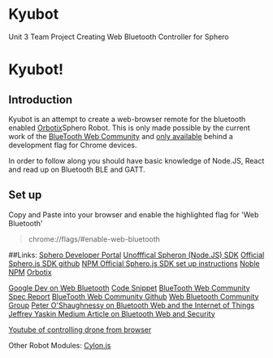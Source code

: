 # Kyubot
Unit 3 Team Project Creating Web Bluetooth Controller for Sphero

# Kyubot!

## Introduction

Kyubot is an attempt to create a web-browser remote for the bluetooth enabled [Orbotix](https://github.com/orbotix)Sphero Robot. This is only made possible by the current work of the [BlueTooth Web Community](https://webbluetoothcg.github.io/web-bluetooth/) and [only available](http://caniuse.com/#feat=web-bluetooth) behind a development flag for Chrome devices.

In order to follow along you should have basic knowledge of Node.JS, React and read up on Bluetooth BLE and GATT.

## Set up

Copy and Paste into your browser and enable the highlighted flag for 'Web Bluetooth'
>chrome://flags/#enable-web-bluetooth


##Links:
[Sphero Developer Portal](https://developer.gosphero.com/)
[Unofffical Spheron (Node.JS) SDK](https://github.com/alchemycs/spheron)
[Official Sphero.js SDK github](https://github.com/orbotix/sphero.js)
[NPM Official Sphero.js SDK set up instructions](https://www.npmjs.com/package/sphero)
[Noble NPM](https://github.com/sandeepmistry/noble)
[Orbotix](https://github.com/orbotix)

[Google Dev on Web Bluetooth](https://developers.google.com/web/updates/2015/07/interact-with-ble-devices-on-the-web?hl=en)
[Code Snippet](https://googlechrome.github.io/samples/web-bluetooth/device-info.html)
[BlueTooth Web Community Spec Report](https://webbluetoothcg.github.io/web-bluetooth/)
[BlueTooth Web Community Github](https://github.com/WebBluetoothCG/web-bluetooth/blob/gh-pages/charter.md)
[Web Bluetooth Community Group](https://www.w3.org/community/web-bluetooth/)
[Peter O'Shaughnessy on Bluetooth Web and the Internet of Things](http://peteroshaughnessy.com/posts/web-bluetooth-controlling-the-real-world/)
[Jeffrey Yaskin Medium Article on Bluetooth Web and Security](https://medium.com/@jyasskin/the-web-bluetooth-security-model-666b4e7eed2#.wyioxsmhm)


[Youtube of controlling drone from browser](https://www.youtube.com/watch?v=yILD_ZdXJW4)

Other Robot Modules:
[Cylon.js](https://cylonjs.com/documentation/platforms/sphero-ble/)